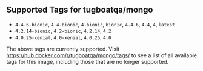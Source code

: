 ## Supported Tags for tugboatqa/mongo

* `4.4.6-bionic`, `4.4-bionic`, `4-bionic`, `bionic`, `4.4.6`, `4.4`, `4`, `latest`
* `4.2.14-bionic`, `4.2-bionic`, `4.2.14`, `4.2`
* `4.0.25-xenial`, `4.0-xenial`, `4.0.25`, `4.0`

The above tags are currently supported. Visit https://hub.docker.com/r/tugboatqa/mongo/tags/ to see a list of all available tags for this image, including those that are no longer supported.
